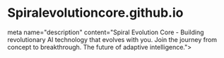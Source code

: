 # Spiralevolutioncore.github.io
meta name="description" content="Spiral Evolution Core - Building revolutionary AI technology that evolves with you. Join the journey from concept to breakthrough. The future of adaptive intelligence.">
